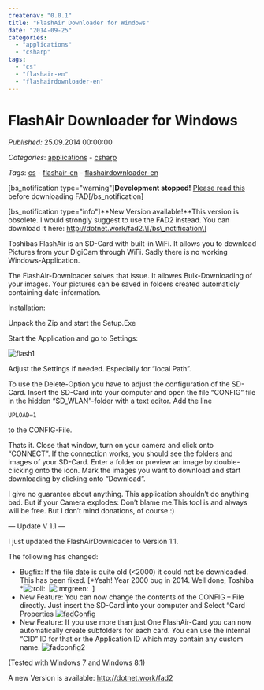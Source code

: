 ```yaml
---
createnav: "0.0.1"
title: "FlashAir Downloader for Windows"
date: "2014-09-25"
categories: 
  - "applications"
  - "csharp"
tags: 
  - "cs"
  - "flashair-en"
  - "flashairdownloader-en"
---
```

# FlashAir Downloader for Windows
_Published:_ 25.09.2014 00:00:00

_Categories_: [applications](/en/categories#applications) - [csharp](/en/categories#csharp)

_Tags_: [cs](/en/tags#cs) - [flashair-en](/en/tags#flashair-en) - [flashairdownloader-en](/en/tags#flashairdownloader-en)


\[bs\_notification type="warning"\]**Development stopped!** [Please read this](http://dotnet.work/2017/01/flashairdownloader-development-now-its-your-turn/) before downloading FAD\[/bs\_notification\]

\[bs\_notification type="info"\]**New Version available!**This version is obsolete. I would strongly suggest to use the FAD2 instead. You can download it here: http://dotnet.work/fad2.\[/bs\_notification\]

Toshibas FlashAir is an SD-Card with built-in WiFi. It allows you to download Pictures from your DigiCam through WiFi. Sadly there is no working Windows-Application.

The FlashAir-Downloader solves that issue. It allowes Bulk-Downloading of your images. Your pictures can be saved in folders created automaticly containing date-information.

Installation:

Unpack the Zip and start the Setup.Exe

Start the Application and go to Settings:

![flash1](images/flash1_qn247z.png)

Adjust the Settings if needed. Especially for “local Path”.

To use the Delete-Option you have to adjust the configuration of the SD-Card. Insert the SD-Card into your computer and open the file “CONFIG” file in the hidden “SD\_WLAN”-folder with a text editor. Add the line
```
UPLOAD=1
```

to the CONFIG-File.

Thats it. Close that window, turn on your camera and click onto “CONNECT”. If the connection works, you should see the folders and images of your SD-Card. Enter a folder or preview an image by double-clicking onto the icon. Mark the images you want to download and start downloading by clicking onto “Download”.

I give no guarantee about anything. This application shouldn’t do anything bad. But if your Camera explodes: Don’t blame me.This tool is and always will be free. But I don’t mind donations, of course :)

— Update V 1.1 —

I just updated the FlashAirDownloader to Version 1.1.

The following has changed:

- Bugfix: If the file date is quite old (<2000) it could not be downloaded. This has been fixed. \[\*Yeah! Year 2000 bug in 2014. Well done, Toshiba \*![:roll:](images/icon_rolleyes.gif)  ![:mrgreen:](images/icon_mrgreen.gif)  \]
- New Feature: You can now change the contents of the CONFIG – File directly. Just insert the SD-Card into your computer and Select “Card Properties [![fadConfig](images/fadConfig_nvxiz4.png)](http://res.cloudinary.com/dyzmmxp1s/image/upload/v1422648202/fadConfig_nvxiz4.png)
- New Feature: If you use more than just One FlashAir-Card you can now automatically create subfolders for each card. You can use the internal “CID” ID for that or the Application ID which may contain any custom name. ![fadconfig2](images/fadconfig2_arr8bm.png)

(Tested with Windows 7 and Windows 8.1)

A new Version is available: http://dotnet.work/fad2
